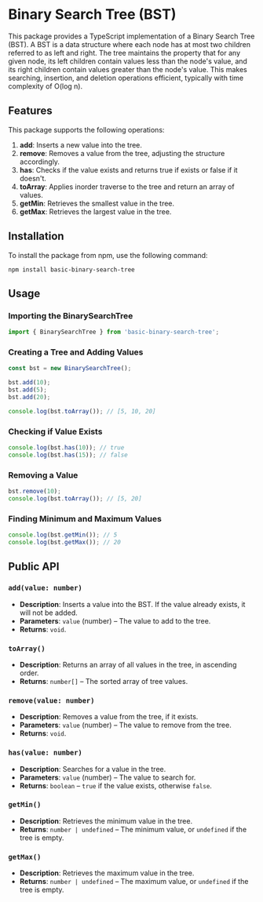 # Binary Search Tree (BST)

This package provides a TypeScript implementation of a Binary Search Tree (BST). A BST is a data structure where each node has at most two children referred to as left and right. The tree maintains the property that for any given node, its left children contain values less than the node's value, and its right children contain values greater than the node's value. This makes searching, insertion, and deletion operations efficient, typically with time complexity of O(log n).

## Features

This package supports the following operations:

1. **add**: Inserts a new value into the tree.
2. **remove**: Removes a value from the tree, adjusting the structure accordingly.
3. **has**: Checks if the value exists and returns true if exists or false if it doesn't.
4. **toArray**: Applies inorder traverse to the tree and return an array of values.
5. **getMin**: Retrieves the smallest value in the tree.
6. **getMax**: Retrieves the largest value in the tree.

## Installation

To install the package from npm, use the following command:

```
npm install basic-binary-search-tree
```

## Usage

### Importing the BinarySearchTree

```ts
import { BinarySearchTree } from 'basic-binary-search-tree';
```

### Creating a Tree and Adding Values

```ts
const bst = new BinarySearchTree();

bst.add(10);
bst.add(5);
bst.add(20);

console.log(bst.toArray()); // [5, 10, 20]
```

### Checking if Value Exists

```ts
console.log(bst.has(10)); // true
console.log(bst.has(15)); // false
```

### Removing a Value

```ts
bst.remove(10);
console.log(bst.toArray()); // [5, 20]
```

### Finding Minimum and Maximum Values

```ts
console.log(bst.getMin()); // 5
console.log(bst.getMax()); // 20
```

## Public API

### `add(value: number)`

- **Description**: Inserts a value into the BST. If the value already exists, it will not be added.
- **Parameters**: `value` (number) – The value to add to the tree.
- **Returns**: `void`.

### `toArray()`

- **Description**: Returns an array of all values in the tree, in ascending order.
- **Returns**: `number[]` – The sorted array of tree values.

### `remove(value: number)`

- **Description**: Removes a value from the tree, if it exists.
- **Parameters**: `value` (number) – The value to remove from the tree.
- **Returns**: `void`.

### `has(value: number)`

- **Description**: Searches for a value in the tree.
- **Parameters**: `value` (number) – The value to search for.
- **Returns**: `boolean` – `true` if the value exists, otherwise `false`.

### `getMin()`

- **Description**: Retrieves the minimum value in the tree.
- **Returns**: `number | undefined` – The minimum value, or `undefined` if the tree is empty.

### `getMax()`

- **Description**: Retrieves the maximum value in the tree.
- **Returns**: `number | undefined` – The maximum value, or `undefined` if the tree is empty.